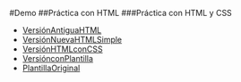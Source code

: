 #Demo
##Práctica con HTML
###Práctica con HTML y CSS

* [VersiónAntiguaHTML](https://www.edu.xunta.gal/centros/iesteis/aulavirtual/course/view.php?id=896&section=2/v1/SinisterFINAL.html)
* [VersiónNuevaHTMLSimple](https://www.edu.xunta.gal/centros/iesteis/aulavirtual/course/view.php?id=896&section=1/v2/SinisterFINALnuevo.html)
* [VersiónHTMLconCSS](https://www.edu.xunta.gal/centros/iesteis/aulavirtual/course/view.php?id=896/v3/Sinister2.0.html)
* [VersiónconPlantilla](https://www.edu.xunta.gal/centros/iesteis/aulavirtual)
* [PlantillaOriginal](https://www.edu.xunta.gal/centros/iesteis/aulavirtual/user/files.php)
